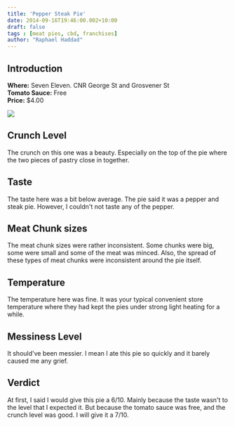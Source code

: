 ```yaml
---
title: 'Pepper Steak Pie'
date: 2014-09-16T19:46:00.002+10:00
draft: false
tags : [meat pies, cbd, franchises]
author: "Raphael Haddad"
---
```


## Introduction

**Where:** Seven Eleven. CNR George St and Grosvener St  
**Tomato Sauce:** Free  
**Price:** $4.00

[![](http://1.bp.blogspot.com/-6IdYezlBHPM/VAHdTmAG5UI/AAAAAAAAD9k/4_sLEAIs5W8/s1600/IMG_20140831_001845.jpg)](http://1.bp.blogspot.com/-6IdYezlBHPM/VAHdTmAG5UI/AAAAAAAAD9k/4_sLEAIs5W8/s1600/IMG_20140831_001845.jpg)

## Crunch Level

The crunch on this one was a beauty. Especially on the top of the pie where the
two pieces of pastry close in together.

## Taste

The taste here was a bit below average. The pie said it was a pepper and steak
pie. However, I couldn't not taste any of the pepper.

## Meat Chunk sizes

The meat chunk sizes were rather inconsistent. Some chunks were big, some were
small and some of the meat was minced. Also, the spread of these types of meat
chunks were inconsistent around the pie itself.

## Temperature

The temperature here was fine. It was your typical convenient store
temperature where they had kept the pies under strong light heating for
a while.

## Messiness Level

It should've been messier. I mean I ate this pie so quickly and it barely
caused me any grief.

## Verdict

At first, I said I would give this pie a 6/10. Mainly because the taste wasn't
to the level that I expected it. But because the tomato sauce was free, and
the crunch level was good. I will give it a 7/10.
